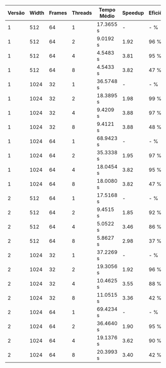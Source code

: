 | Versão | Width | Frames | Threads | Tempo Médio | Speedup | Eficiência |
| ------ | ----- | ------ | ------- | ----------- | ------- | ---------- |
|    1   |  512  |   64   |    1    |  17.3655 s  |    -    |     -  %   |
|    1   |  512  |   64   |    2    |   9.0192 s  |  1.92   |     96 %   |
|    1   |  512  |   64   |    4    |   4.5483 s  |  3.81   |     95 %   |
|    1   |  512  |   64   |    8    |   4.5433 s  |  3.82   |     47 %   |
|    1   | 1024  |   32   |    1    |  36.5748 s  |    -    |     -  %   |
|    1   | 1024  |   32   |    2    |  18.3895 s  |  1.98   |     99 %   |
|    1   | 1024  |   32   |    4    |   9.4209 s  |  3.88   |     97 %   |
|    1   | 1024  |   32   |    8    |   9.4121 s  |  3.88   |     48 %   |
|    1   | 1024  |   64   |    1    |  68.9423 s  |    -    |     -  %   |
|    1   | 1024  |   64   |    2    |  35.3338 s  |  1.95   |     97 %   |
|    1   | 1024  |   64   |    4    |  18.0454 s  |  3.82   |     95 %   |
|    1   | 1024  |   64   |    8    |  18.0080 s  |  3.82   |     47 %   |
|    2   |  512  |   64   |    1    |  17.5168 s  |    -    |     -  %   |
|    2   |  512  |   64   |    2    |   9.4515 s  |  1.85   |     92 %   |
|    2   |  512  |   64   |    4    |   5.0522 s  |  3.46   |     86 %   |
|    2   |  512  |   64   |    8    |   5.8627 s  |  2.98   |     37 %   |
|    2   | 1024  |   32   |    1    |  37.2269 s  |    -    |     -  %   |
|    2   | 1024  |   32   |    2    |  19.3056 s  |  1.92   |     96 %   |
|    2   | 1024  |   32   |    4    |  10.4625 s  |  3.55   |     88 %   |
|    2   | 1024  |   32   |    8    |  11.0515 s  |  3.36   |     42 %   |
|    2   | 1024  |   64   |    1    |  69.4234 s  |    -    |     -  %   |
|    2   | 1024  |   64   |    2    |  36.4640 s  |  1.90   |     95 %   |
|    2   | 1024  |   64   |    4    |  19.1376 s  |  3.62   |     90 %   |
|    2   | 1024  |   64   |    8    |  20.3993 s  |  3.40   |     42 %   |
